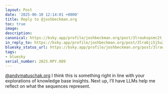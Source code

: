 ```yaml
---
layout: Post
date: '2025-06-10 12:14:01 +0000'
title: Reply to @joshbeckman.org
toc: true
image:
description:
canonical: https://bsky.app/profile/joshbeckman.org/post/3lraukvpsmc2t
in_reply_to: https://bsky.app/profile/joshbeckman.org/post/3lra6ji5j5u2k
bluesky_status_url: https://bsky.app/profile/joshbeckman.org/post/3lraukvpsmc2t
tags:
- bluesky
serial_number: 2025.RPY.009
---
```

[@andymatuschak.org](https://bsky.app/profile/did:plc:rtxilcy6fbyjtblrioz3iobn) I think this is something right in line with your explorations of knowledge base insights. Next up, I’ll have LLMs help me reflect on what the sequences represent.

